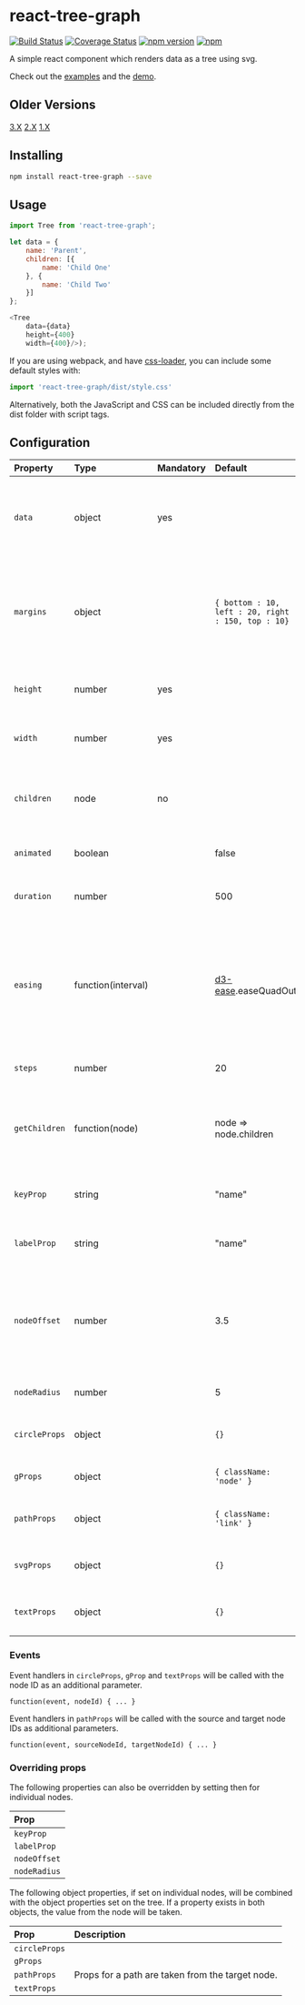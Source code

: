 <!--
  Title: React Tree Graph
  Description: A react library for generating a tree graph from data using d3.
  Author: James Brierley
-->

react-tree-graph
================

[![Build Status](https://travis-ci.org/jpb12/react-tree-graph.svg?branch=master)](https://travis-ci.org/jpb12/react-tree-graph) [![Coverage Status](https://coveralls.io/repos/github/jpb12/react-tree-graph/badge.svg?branch=master)](https://coveralls.io/github/jpb12/react-tree-graph?branch=master) [![npm version](https://img.shields.io/npm/v/react-tree-graph.svg?style=flat)](https://www.npmjs.com/package/react-tree-graph) [![npm](https://img.shields.io/npm/dt/react-tree-graph.svg)](https://www.npmjs.com/package/react-tree-graph)

A simple react component which renders data as a tree using svg.

Check out the [examples](https://jpb12.github.io/react-tree-graph) and the [demo](https://jpb12.github.io/tree-viewer/).

Older Versions
--------------
[3.X](https://github.com/jpb12/react-tree-graph/tree/v3.3.0)
[2.X](https://github.com/jpb12/react-tree-graph/tree/v2.0.0)
[1.X](https://github.com/jpb12/react-tree-graph/tree/v1.7.2)

Installing
----------
```sh
npm install react-tree-graph --save
```

Usage
-----

```javascript
import Tree from 'react-tree-graph';

let data = {
	name: 'Parent',
	children: [{
		name: 'Child One'
	}, {
		name: 'Child Two'
	}]
};

<Tree
	data={data}
	height={400}
	width={400}/>);
```

If you are using webpack, and have [css-loader](https://www.npmjs.com/package/css-loader), you can include some default styles with:

```javascript
import 'react-tree-graph/dist/style.css'
```

Alternatively, both the JavaScript and CSS can be included directly from the dist folder with script tags.

Configuration
-------------

| Property | Type | Mandatory | Default | Description |
|:---|:---|:---|:---|:---|
| `data` | object | yes | | The data to be rendered as a tree. Must be in a format accepted by [d3.hierarchy](https://github.com/d3/d3-hierarchy/blob/master/README.md#hierarchy). |
| `margins` | object | | `{ bottom : 10, left : 20, right : 150, top : 10}` | The margins around the content. The right margin should be larger to include the rendered label text. |
| `height` | number | yes | | The height of the rendered tree, including margins. |
| `width` | number | yes | | The width of the rendered tree, including margins. |
| `children` | node | no | | Will be rendered as children of the SVG, before the links and nodes. |
| `animated` | boolean | | false | If true, the tree will animate. |
| `duration` | number | | 500 | The duration in milliseconds of animations. |
| `easing` | function(interval) | | [d3-ease](https://www.npmjs.com/package/d3-ease).easeQuadOut | The easing function for animations. Takes in a number between 0 and 1 and returns a number between 0 and 1. |
| `steps` | number | | 20 | The number of steps in animations. |
| `getChildren` | function(node) | | node => node.children | A function that returns the children for a node, or null/undefined if no children exist |
| `keyProp` | string | | "name" | The property on each node to use as a key. |
| `labelProp` | string | | "name" | The property on each node to render as label text. |
| `nodeOffset` | number | | 3.5 | The height offset for the label of a node. May need to be adjusted depending on radius and font size. |
| `nodeRadius` | number | | 5 | The radius of the rendered node. |
| `circleProps` | object | | `{}` | Props to be added to the `<circle>` element. |
| `gProps` | object | | `{ className: 'node' }` | Props to be added to the `<g>` element. |
| `pathProps` | object | | `{ className: 'link' }` | Props to be added to the `<path>` element. |
| `svgProps` | object | | `{}` | Props to be added to the `<svg>` element. |
| `textProps` | object | | `{}` | Props to be added to the `<text>` element. |

### Events

Event handlers in `circleProps`, `gProp` and `textProps` will be called with the node ID as an additional parameter.

`function(event, nodeId) { ... }`

Event handlers in `pathProps` will be called with the source and target node IDs as additional parameters.

`function(event, sourceNodeId, targetNodeId) { ... }`

### Overriding props

The following properties can also be overridden by setting then for individual nodes.

| Prop |
|:---|
| `keyProp` |
| `labelProp` |
| `nodeOffset` |
| `nodeRadius` |

The following object properties, if set on individual nodes, will be combined with the object properties set on the tree. If a property exists in both objects, the value from the node will be taken.

| Prop | Description |
|:---|:---|
| `circleProps` | |
| `gProps` | |
| `pathProps` | Props for a path are taken from the target node. |
| `textProps` | |
